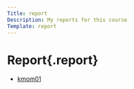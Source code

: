 ```yaml
---
Title: report
Description: My reports for this course
Template: report
---
```


# Report{.report}

- [kmom01](report/kmom01)
